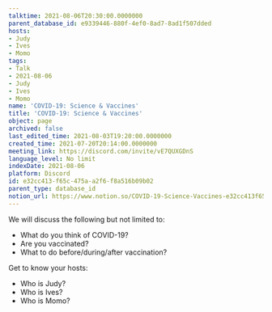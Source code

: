 ```yaml
---
talktime: 2021-08-06T20:30:00.0000000
parent_database_id: e9339446-880f-4ef0-8ad7-8ad1f507dded
hosts:
- Judy
- Ives
- Momo
tags:
- Talk
- 2021-08-06
- Judy
- Ives
- Momo
name: 'COVID-19: Science & Vaccines'
title: 'COVID-19: Science & Vaccines'
object: page
archived: false
last_edited_time: 2021-08-03T19:20:00.0000000
created_time: 2021-07-20T20:14:00.0000000
meeting_link: https://discord.com/invite/vE7QUXGDnS
language_level: No limit
indexDate: 2021-08-06
platform: Discord
id: e32cc413-f65c-475a-a2f6-f8a516b09b02
parent_type: database_id
notion_url: https://www.notion.so/COVID-19-Science-Vaccines-e32cc413f65c475aa2f6f8a516b09b02
---
```



We will discuss the following but not limited to:
   - What do you think of COVID-19?
   - Are you vaccinated?
   - What to do before/during/after vaccination?

Get to know your hosts:
   - Who is Judy?
   - Who is Ives?
   - Who is Momo?



